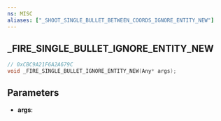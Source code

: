 ```yaml
---
ns: MISC
aliases: ["_SHOOT_SINGLE_BULLET_BETWEEN_COORDS_IGNORE_ENTITY_NEW"]
---
```

## _FIRE_SINGLE_BULLET_IGNORE_ENTITY_NEW

```c
// 0xCBC9A21F6A2A679C
void _FIRE_SINGLE_BULLET_IGNORE_ENTITY_NEW(Any* args);
```

## Parameters
* **args**:
